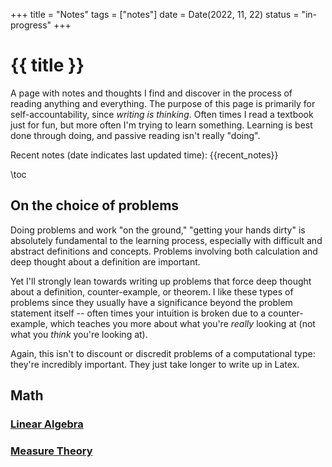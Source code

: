 +++
title = "Notes"
tags = ["notes"]
date = Date(2022, 11, 22)
status = "in-progress"
+++

# {{ title }} 

A page with notes and thoughts I find and discover in the process of
reading anything and everything. The purpose of this page is primarily
for self-accountability, since *writing is thinking*. Often times I
read a textbook just for fun, but more often I'm trying to learn
something. Learning is best done through doing, and passive reading
isn't really "doing".

Recent notes (date indicates last updated time):
{{recent_notes}}

\toc

## On the choice of problems
Doing problems and work "on the ground," "getting your hands dirty" is
absolutely fundamental to the learning process, especially with
difficult and abstract definitions and concepts. Problems involving
both calculation and deep thought about a definition are important.

Yet I'll strongly lean towards writing up problems that force deep
thought about a definition, counter-example, or theorem. I like these
types of problems since they usually have a significance beyond the
problem statement itself -- often times your intuition is broken due
to a counter-example, which teaches you more about what
you're *really* looking at (not what you *think* you're looking at).

Again, this isn't to discount or discredit problems of a computational
type: they're incredibly important. They just take longer to write up
in Latex.

## Math
### [Linear Algebra](/notes/linear_algebra/)
### [Measure Theory](/notes/measure_theory/)
